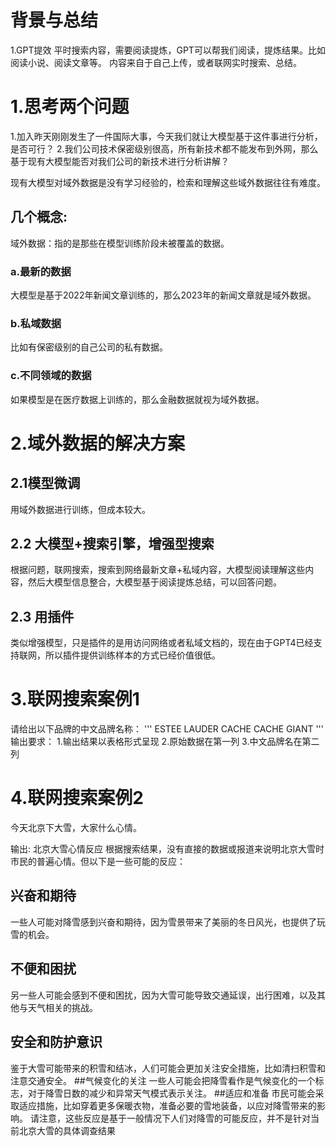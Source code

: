 # 背景与总结
1.GPT提效
平时搜索内容，需要阅读提炼，GPT可以帮我们阅读，提炼结果。比如阅读小说、阅读文章等。
内容来自于自己上传，或者联网实时搜索、总结。

# 1.思考两个问题
1.加入昨天刚刚发生了一件国际大事，今天我们就让大模型基于这件事进行分析，是否可行？
2.我们公司技术保密级别很高，所有新技术都不能发布到外网，那么基于现有大模型能否对我们公司的新技术进行分析讲解？

现有大模型对域外数据是没有学习经验的，检索和理解这些域外数据往往有难度。
## 几个概念:
域外数据：指的是那些在模型训练阶段未被覆盖的数据。
### a.最新的数据
大模型是基于2022年新闻文章训练的，那么2023年的新闻文章就是域外数据。
### b.私域数据
比如有保密级别的自己公司的私有数据。
### c.不同领域的数据
如果模型是在医疗数据上训练的，那么金融数据就视为域外数据。


# 2.域外数据的解决方案
## 2.1模型微调
用域外数据进行训练，但成本较大。
## 2.2 大模型+搜索引擎，增强型搜索
根据问题，联网搜索，搜索到网络最新文章+私域内容，大模型阅读理解这些内容，然后大模型信息整合，大模型基于阅读提炼总结，可以回答问题。
## 2.3 用插件
类似增强模型，只是插件的是用访问网络或者私域文档的，现在由于GPT4已经支持联网，所以插件提供训练样本的方式已经价值很低。


# 3.联网搜索案例1
请给出以下品牌的中文品牌名称：
'''
ESTEE LAUDER
CACHE  CACHE
GIANT
'''
输出要求：
1.输出结果以表格形式呈现
2.原始数据在第一列
3.中文品牌名在第二列


# 4.联网搜索案例2
今天北京下大雪，大家什么心情。

输出:
北京大雪心情反应
根据搜索结果，没有直接的数据或报道来说明北京大雪时市民的普遍心情。但以下是一些可能的反应：
## 兴奋和期待
一些人可能对降雪感到兴奋和期待，因为雪景带来了美丽的冬日风光，也提供了玩雪的机会。
## 不便和困扰
另一些人可能会感到不便和困扰，因为大雪可能导致交通延误，出行困难，以及其他与天气相关的挑战。
## 安全和防护意识
鉴于大雪可能带来的积雪和结冰，人们可能会更加关注安全措施，比如清扫积雪和注意交通安全。
##气候变化的关注
一些人可能会把降雪看作是气候变化的一个标志，对于降雪日数的减少和异常天气模式表示关注。
##适应和准备
市民可能会采取适应措施，比如穿着更多保暖衣物，准备必要的雪地装备，以应对降雪带来的影响。
请注意，这些反应是基于一般情况下人们对降雪的可能反应，并不是针对当前北京大雪的具体调查结果




